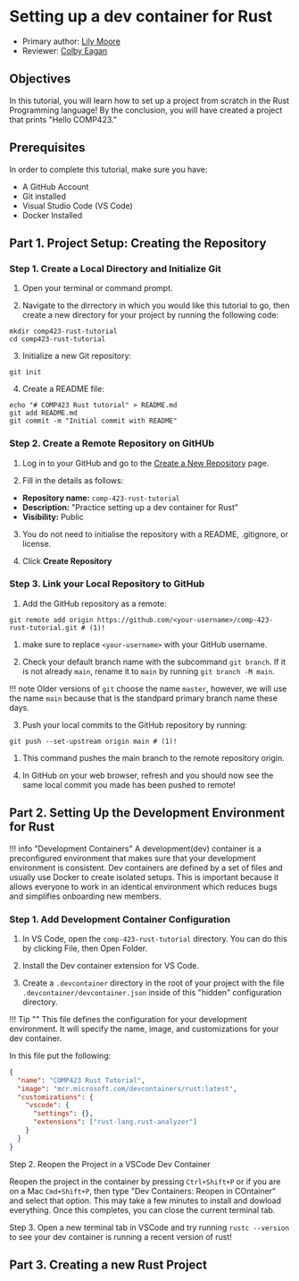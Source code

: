 # Setting up a dev container for Rust

* Primary author: [Lily Moore](https://github.com/lilyem)
* Reviewer: [Colby Eagan](https://github.com/colbyeagan)

## Objectives

In this tutorial, you will learn how to set up a project from scratch in the Rust Programming language! By the conclusion, you will have created a project that prints "Hello COMP423."

## Prerequisites

In order to complete this tutorial, make sure you have:

* A GitHub Account
* Git installed
* Visual Studio Code (VS Code)
* Docker Installed

## Part 1. Project Setup: Creating the Repository

### Step 1. Create a Local Directory and Initialize Git

1) Open your terminal or command prompt.

2) Navigate to the dirrectory in which you would like this tutorial to go, then create a new directory for your project by running the following code:  

``` shell
mkdir comp423-rust-tutorial
cd comp423-rust-tutorial
```

3) Initialize a new Git repository:

``` shell
git init
```

4) Create a README file:

``` shell
echo "# COMP423 Rust tutorial" > README.md
git add README.md
git commit -m "Initial commit with README"
```

### Step 2. Create a Remote Repository on GitHUb

1) Log in to your GitHub and go to the [Create a New Repository](https://github.com/new) page. 

2) Fill in the details as follows:

* **Repository name:** `comp-423-rust-tutorial`
* **Description:** "Practice setting up a dev container for Rust"
* **Visibility:** Public

3) You do not need to initialise the repository with a README, .gitignore, or license.

4) Click **Create Repository**

### Step 3. Link your Local Repository to GitHub

1) Add the GitHub repository as a remote:

``` shell
git remote add origin https://github.com/<your-username>/comp-423-rust-tutorial.git # (1)!
```

1.  make sure to replace `<your-username>` with your GitHub username.

2) Check your default branch name with the subcommand `git branch`. If it is not already `main`, rename it to `main` by running `git branch -M main`. 

!!! note
    Older versions of `git` choose the name `master`, however, we will use the name `main` because that is the standpard primary branch name these days.

3) Push your local commits to the GitHub repository by running:

``` shell
git push --set-upstream origin main # (1)!
```

1. This command pushes the main branch to the remote repository origin.

4) In GitHub on your web browser, refresh and you should now see the same local commit you made has been pushed to remote!

## Part 2. Setting Up the Development Environment for Rust

!!! info "Development Containers"
    A development(dev) container is a preconfigured environment that makes sure that your development environment is consistent. Dev containers are defined by a set of files and usually use Docker to create isolated setups. This is important because it allows everyone to work in an identical environment which reduces bugs and simplifies onboarding new members.

### Step 1. Add Development Container Configuration

1. In VS Code, open the `comp-423-rust-tutorial` directory. You can do this by clicking File, then Open Folder.

2) Install the Dev container extension for VS Code.

3) Create a `.devcontainer` directory in the root of your project with the file `.devcontainer/devcontainer.json` inside of this "hidden" configuration directory.

!!! Tip ""
    This file defines the configuration for your development environment. It will specify the name, image, and customizations for your dev container.

In this file put the following:
``` json
{
  "name": "COMP423 Rust Tutorial",
  "image": "mcr.microsoft.com/devcontainers/rust:latest",
  "customizations": {
    "vscode": {
      "settings": {},
      "extensions": ["rust-lang.rust-analyzer"]
    }
  }
}
```
Step 2. Reopen the Project in a VSCode Dev Container

Reopen the project in the container by pressing `Ctrl+Shift+P` or if you are on a Mac `Cmd+Shift+P`, then type "Dev Containers: Reopen in COntainer" and select that option. This may take a few minutes to install and dowload everything. Once this completes, you can close the current terminal tab.

Step 3. Open a new terminal tab in VSCode and try running `rustc --version` to see your dev container is running a recent version of rust!

## Part 3. Creating a new Rust Project

